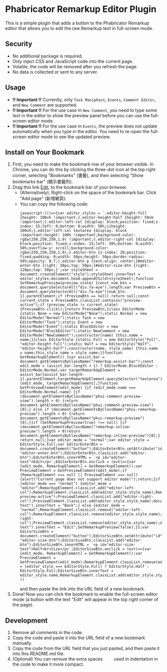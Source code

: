 # Phabricator Remarkup Editor Plugin

This is a simple plugin that adds a button to the Phabricator Remarkup editor that allows you to edit the raw Remarkup text in full-screen mode.

## Security
- No additional package is required.
- Only inject CSS and JavaScript code into the current page.
- Volatile, the code will be removed after you refresh the page.
- No data is collected or sent to any server.

## Usage
- **!! Important !!** Currently, only `Task Maniphest`, `Events`, `Comment Editor`, and `New Comment` are supported.
- **!! Important !!** For the use case in `New Comment`, you need to type some text in the editor to show the preview panel before you can use the full-screen editor mode.
- **!! Important !!** For the use case in `Events`, the preview does not update automatically when you type in the editor. You need to re-open the full-screen editor mode to see the updated preview.

## Install on Your Bookmark
<!-- Set the bookmark row to visible -->
1. First, you need to make the bookmark row of your browser visible. In Chrome, you can do this by clicking the three-dot icon at the top right corner, selecting "Bookmarks" (書籤), and then selecting "Show bookmarks bar" (顯示書籤列).
2.  Drag this link 
<a href='javascript:(()=>{var editor_styles = `.editor-height-full {height: 100vh !important;}.editor-height-half {height: 50vh !important;}.editor-left-col {display: block;position: fixed;z-index: 15;left: 0;bottom: 0;width: 50%;iiheight: 100vh;}.editor-left-col textarea {display: block !important;height: 100% !important;background-color: rgba(250,250,250,1.0) !important;}.editor-right-col {display: block;position: fixed;z-index: 15;left: 50%;bottom: 0;width: 50%;overflow-y: scroll;background-color: rgba(250,250,250,1.0);}.editor-btn {z-index: 20;position: fixed;padding: 0;width: 50px;height: 50px;border-radius: 50%;opacity: 0.7;}.editor-btn p {text-align: center;}#editor-enter-btn {right: 50px;top: 50px;}#editor-size-btn {right: 120px;top: 50px;}`;var styleSheet = document.createElement("style");styleSheet.innerText = editor_styles;document.head.appendChild(styleSheet);function SetRemarkupPreview(preview_state) {const num_btn = document.querySelectorAll("div.fa-eye").length;var PreviewBtn = document.querySelectorAll("div.fa-eye")[num_btn-1].parentElement;if (PreviewBtn == null) return null;const current_state = PreviewBtn.classList.contains("preview-active");if (preview_state != current_state) {PreviewBtn.click();}return PreviewBtn;}class EditorMode {static None = new EditorMode("None");static Normal = new EditorMode("Normal");static Task = new EditorMode("Task");static Event = new EditorMode("Event");static BlockEditor = new EditorMode("BlockEditor");static NewComment = new EditorMode("NewComment");constructor(name) {this.name = name;}}class EditorStyle {static Full = new EditorStyle("Full", "editor-height-full");static Half = new EditorStyle("Half", "editor-height-half");constructor(name, style_name) {this.name = name;this.style_name = style_name;}}function GetRemarkupElement() {var assist_bar = document.getElementsByClassName("remarkup-assist-bar");const edit_mode = (assist_bar.length > 1) ? EditorMode.BlockEditor : EditorMode.Normal;var targetRemarkUpElement = assist_bar[assist_bar.length-1].parentElement;targetRemarkUpElement.querySelector("textarea").focus();return [edit_mode, targetRemarkUpElement];}function GetPreviewElement(edit_mode) {if (edit_mode.name === EditorMode.Normal.name) {if (document.getElementsByClassName("phui-comment-preview-view").length > 0) {return document.getElementsByClassName("phui-comment-preview-view")[0];} else if (document.getElementsByClassName("phui-remarkup-preview").length > 0) {return document.getElementsByClassName("phui-remarkup-preview")[0];}}if (SetRemarkupPreview(true) !== null) {if (document.getElementsByClassName("remarkup-inline-preview").length > 0)return document.getElementsByClassName("remarkup-inline-preview")[0];} return null;}var editor_mode = "normal";var editor_style = EditorStyle.Full;var EditorEnterBtn = document.createElement("button");EditorEnterBtn.setAttribute("id", "editor-enter-btn");EditorEnterBtn.classList.add("editor-btn");EditorEnterBtn.innerHTML = `<p id="editor-text">Edit</p>`;EditorEnterBtn.onclick = (evt)=>{var [edit_mode, RemarkupElement] = GetRemarkupElement();var PreviewElement = GetPreviewElement(edit_mode);if (RemarkupElement === null || PreviewElement === null) {alert("Current page does not support editor mode!");return;}if (editor_mode === "normal") {editor_mode = "editor";RemarkupElement.classList.add("editor-left-col");RemarkupElement.classList.add(editor_style.style_name);RemarkupElement.classList.remove("remarkup-preview-active");PreviewElement.classList.add("editor-right-col");PreviewElement.classList.add(editor_style.style_name);document.getElementById("editor-text").innerText = "Back";} else {editor_mode = "normal";RemarkupElement.classList.remove("editor-left-col");RemarkupElement.classList.remove(editor_style.style_name);PreviewElement.classList.remove("editor-right-col");PreviewElement.classList.remove(editor_style.style_name);document.getElementById("editor-text").innerText = "Edit";SetRemarkupPreview(false);}};var EditorSizeBtn = document.createElement("button");EditorSizeBtn.setAttribute("id", "editor-size-btn");EditorSizeBtn.classList.add("editor-btn");EditorSizeBtn.innerHTML = `<p id="editor-size-text">Half<br>Size</p>`;EditorSizeBtn.onclick = (evt)=>{var [edit_mode, RemarkupElement] = GetRemarkupElement();var PreviewElement = GetPreviewElement(edit_mode);RemarkupElement.classList.remove(editor_style.style_name);PreviewElement.classList.remove(editor_style.style_name);editor_style = (editor_style === EditorStyle.Full) ? EditorStyle.Half : EditorStyle.Full;EditorSizeBtn.innerText = editor_style.name;RemarkupElement.classList.add(editor_style.style_name);PreviewElement.classList.add(editor_style.style_name);};document.body.appendChild(EditorEnterBtn);document.body.appendChild(EditorSizeBtn);})()'>Edit</a>,
to the bookmark bar of your browser. 
    - (Alternatively), Right-click on the space of the bookmark bar. Click "Add page" (新增網頁).
    - You can copy the following code: 
        ```
        javascript:(()=>{var editor_styles = `.editor-height-full {height: 100vh !important;}.editor-height-half {height: 50vh !important;}.editor-left-col {display: block;position: fixed;z-index: 15;left: 0;bottom: 0;width: 50%;iiheight: 100vh;}.editor-left-col textarea {display: block !important;height: 100% !important;background-color: rgba(250,250,250,1.0) !important;}.editor-right-col {display: block;position: fixed;z-index: 15;left: 50%;bottom: 0;width: 50%;overflow-y: scroll;background-color: rgba(250,250,250,1.0);}.editor-btn {z-index: 20;position: fixed;padding: 0;width: 50px;height: 50px;border-radius: 50%;opacity: 0.7;}.editor-btn p {text-align: center;}#editor-enter-btn {right: 50px;top: 50px;}#editor-size-btn {right: 120px;top: 50px;}`;var styleSheet = document.createElement("style");styleSheet.innerText = editor_styles;document.head.appendChild(styleSheet);function SetRemarkupPreview(preview_state) {const num_btn = document.querySelectorAll("div.fa-eye").length;var PreviewBtn = document.querySelectorAll("div.fa-eye")[num_btn-1].parentElement;if (PreviewBtn == null) return null;const current_state = PreviewBtn.classList.contains("preview-active");if (preview_state != current_state) {PreviewBtn.click();}return PreviewBtn;}class EditorMode {static None = new EditorMode("None");static Normal = new EditorMode("Normal");static Task = new EditorMode("Task");static Event = new EditorMode("Event");static BlockEditor = new EditorMode("BlockEditor");static NewComment = new EditorMode("NewComment");constructor(name) {this.name = name;}}class EditorStyle {static Full = new EditorStyle("Full", "editor-height-full");static Half = new EditorStyle("Half", "editor-height-half");constructor(name, style_name) {this.name = name;this.style_name = style_name;}}function GetRemarkupElement() {var assist_bar = document.getElementsByClassName("remarkup-assist-bar");const edit_mode = (assist_bar.length > 1) ? EditorMode.BlockEditor : EditorMode.Normal;var targetRemarkUpElement = assist_bar[assist_bar.length-1].parentElement;targetRemarkUpElement.querySelector("textarea").focus();return [edit_mode, targetRemarkUpElement];}function GetPreviewElement(edit_mode) {if (edit_mode.name === EditorMode.Normal.name) {if (document.getElementsByClassName("phui-comment-preview-view").length > 0) {return document.getElementsByClassName("phui-comment-preview-view")[0];} else if (document.getElementsByClassName("phui-remarkup-preview").length > 0) {return document.getElementsByClassName("phui-remarkup-preview")[0];}}if (SetRemarkupPreview(true) !== null) {if (document.getElementsByClassName("remarkup-inline-preview").length > 0)return document.getElementsByClassName("remarkup-inline-preview")[0];} return null;}var editor_mode = "normal";var editor_style = EditorStyle.Full;var EditorEnterBtn = document.createElement("button");EditorEnterBtn.setAttribute("id", "editor-enter-btn");EditorEnterBtn.classList.add("editor-btn");EditorEnterBtn.innerHTML = `<p id="editor-text">Edit</p>`;EditorEnterBtn.onclick = (evt)=>{var [edit_mode, RemarkupElement] = GetRemarkupElement();var PreviewElement = GetPreviewElement(edit_mode);if (RemarkupElement === null || PreviewElement === null) {alert("Current page does not support editor mode!");return;}if (editor_mode === "normal") {editor_mode = "editor";RemarkupElement.classList.add("editor-left-col");RemarkupElement.classList.add(editor_style.style_name);RemarkupElement.classList.remove("remarkup-preview-active");PreviewElement.classList.add("editor-right-col");PreviewElement.classList.add(editor_style.style_name);document.getElementById("editor-text").innerText = "Back";} else {editor_mode = "normal";RemarkupElement.classList.remove("editor-left-col");RemarkupElement.classList.remove(editor_style.style_name);PreviewElement.classList.remove("editor-right-col");PreviewElement.classList.remove(editor_style.style_name);document.getElementById("editor-text").innerText = "Edit";SetRemarkupPreview(false);}};var EditorSizeBtn = document.createElement("button");EditorSizeBtn.setAttribute("id", "editor-size-btn");EditorSizeBtn.classList.add("editor-btn");EditorSizeBtn.innerHTML = `<p id="editor-size-text">Half<br>Size</p>`;EditorSizeBtn.onclick = (evt)=>{var [edit_mode, RemarkupElement] = GetRemarkupElement();var PreviewElement = GetPreviewElement(edit_mode);RemarkupElement.classList.remove(editor_style.style_name);PreviewElement.classList.remove(editor_style.style_name);editor_style = (editor_style === EditorStyle.Full) ? EditorStyle.Half : EditorStyle.Full;EditorSizeBtn.innerText = editor_style.name;RemarkupElement.classList.add(editor_style.style_name);PreviewElement.classList.add(editor_style.style_name);};document.body.appendChild(EditorEnterBtn);document.body.appendChild(EditorSizeBtn);})()
        ```
        and then paste the link into the URL field of a new bookmark.
3. Done! Now you can click the bookmark to enable the full-screen editor mode (a button with the text "Edit" will appear in the top right corner of the page).


## Development
1. Remove all comments in the code.
2. Copy the code and paste it into the URL field of a new bookmark manually.
3. Copy the code from the URL field that you just pasted, and then paste it into this README.md file.
4. (Optional) You can remove the extra spaces `    ` used in indentation in the code to make it more compact.